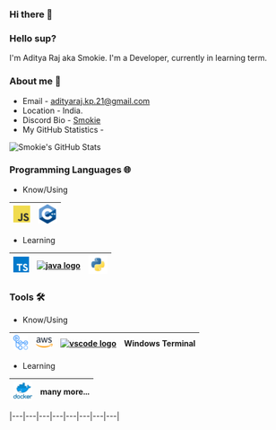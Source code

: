 ### Hi there 👋

<!--
**SmokieTheDEV/SmokieTheDEV** is a ✨ _special_ ✨ repository because its `README.md` (this file) appears on your GitHub profile.

Here are some ideas to get you started:

- 🔭 I’m currently working on Html ...
- 🌱 I’m currently learning java,flask,shell,Go...
- 💬 Ask me about ...
- 📫 How to reach me: [Discord](https://discord.gg/Nx5ywAd) ...
- 😄 Pronouns: ...
- ⚡ Fun fact:there is more knowledge on earth rather than my number of hairs. ...
-->
### Hello sup?
I'm Aditya Raj aka Smokie. I'm a Developer, currently in learning term.

### About me 👨‍


- Email - adityaraj.kp.21@gmail.com
- Location - India.
- Discord Bio - [Smokie](https://dev.discordprofiles.me/profiles/551675716635328512) 
- My GitHub Statistics -

![Smokie's GitHub Stats](https://github-readme-stats.vercel.app/api?username=SmokieTheDEV&hide=["stars"]&show_icons=true)

### Programming Languages 🌐

- Know/Using

| [<img src="https://raw.githubusercontent.com/github/explore/80688e429a7d4ef2fca1e82350fe8e3517d3494d/topics/javascript/javascript.png" alt="js logo" width="30">](https://developer.mozilla.org/en-US/docs/Web/JavaScript)   | [<img src="https://raw.githubusercontent.com/github/explore/80688e429a7d4ef2fca1e82350fe8e3517d3494d/topics/cpp/cpp.png" alt="cpp logo" width="34">](https://isocpp.org/)  |  
|---|---|

- Learning

 | [<img src="https://raw.githubusercontent.com/github/explore/80688e429a7d4ef2fca1e82350fe8e3517d3494d/topics/typescript/typescript.png" alt="ts logo" width="28">](https://www.typescriptlang.org/) |  [<img src="https://cdn.discordapp.com/emojis/230394175080628234.png?v=1" alt="java logo" width="34">](https://www.java.com/)| [<img src="https://raw.githubusercontent.com/github/explore/80688e429a7d4ef2fca1e82350fe8e3517d3494d/topics/python/python.png" alt="python logo" width="34">](https://www.python.org/)
|---|---|---|

### Tools 🛠️

- Know/Using

| [<img src="https://raw.githubusercontent.com/Delta456/Delta456/master/img/actions.png" alt="actions logo" width="26">](https://github.com/features/actions) | [<img src="https://raw.githubusercontent.com/Delta456/Delta456/master/img/aws.png" alt="aws logo" width="30">](https://aws.amazon.com/) | [<img src="https://raw.githubusercontent.com/Delta456/Delta456/master/img/vscode.png" alt="vscode logo" width="28">](https://code.visualstudio.com/)| Windows Terminal
|---|---|---|---|

- Learning

| [<img src="https://raw.githubusercontent.com/github/explore/80688e429a7d4ef2fca1e82350fe8e3517d3494d/topics/docker/docker.png" alt="docker logo" width="34">](https://www.docker.com/) | many more...
|---|---|


|---|---|---|---|---|---|---|---|

